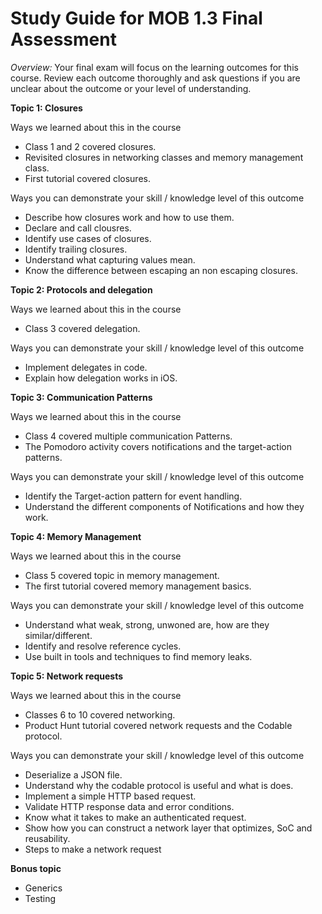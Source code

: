 # Study Guide for MOB 1.3 Final Assessment<br>

*Overview:* Your final exam will focus on the learning outcomes for this course.  Review each outcome thoroughly and ask questions if you are unclear about the outcome or your level of understanding.

**Topic 1:  Closures**

Ways we learned about this in the course
- Class 1 and 2 covered closures.
- Revisited closures in networking classes and memory management class.
- First tutorial covered closures.

Ways you can demonstrate your skill / knowledge level of this outcome
- Describe how closures work and how to use them.
- Declare and call clousres.
- Identify use cases of closures.
- Identify trailing closures.
- Understand what capturing values mean.
- Know the difference between escaping an non escaping closures.

**Topic 2: Protocols and delegation**

Ways we learned about this in the course
- Class 3 covered delegation.

Ways you can demonstrate your skill / knowledge level of this outcome
- Implement delegates in code.
- Explain how delegation works in iOS.

**Topic 3: Communication Patterns**

Ways we learned about this in the course
- Class 4 covered multiple communication Patterns.
- The Pomodoro activity covers notifications and the target-action patterns.

Ways you can demonstrate your skill / knowledge level of this outcome
- Identify the Target-action pattern for event handling.
- Understand the different components of Notifications and how they work.

**Topic 4: Memory Management**

Ways we learned about this in the course
- Class 5 covered topic in memory management.
- The first tutorial covered memory management basics.

Ways you can demonstrate your skill / knowledge level of this outcome
- Understand what weak, strong, unwoned are, how are they similar/different.
- Identify and resolve reference cycles.
- Use built in tools and techniques to find memory leaks.

**Topic 5: Network requests**

Ways we learned about this in the course
- Classes 6 to 10 covered networking.
- Product Hunt tutorial covered network requests and the Codable protocol.

Ways you can demonstrate your skill / knowledge level of this outcome
- Deserialize a JSON file.
- Understand why the codable protocol is useful and what is does.
- Implement a simple HTTP based request.
- Validate HTTP response data and error conditions.
- Know what it takes to make an authenticated request.
- Show how you can construct a network layer that optimizes, SoC and reusability.
- Steps to make a network request

**Bonus topic**

- Generics
- Testing
